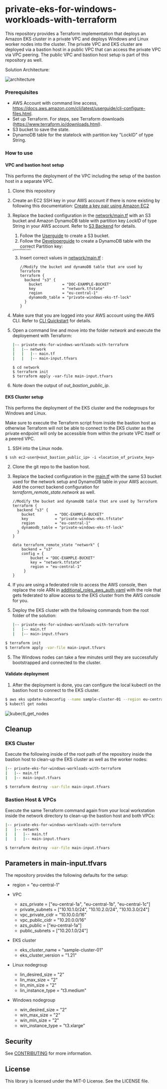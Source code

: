 # private-eks-for-windows-workloads-with-terraform
<!---
This is a sample repository for the accompanying AWS Container Blog Post *Running Windows workloads on a private EKS cluster*.  
-->

This repository provides a Terraform implementation that deploys an Amazon EKS cluster in a private VPC and deploys Windows and Linux worker nodes into the cluster. The private VPC and EKS cluster are deployed via a bastion host in a public VPC that can access the private VPC via VPC peering. The public VPC and bastion host setup is part of this repository as well.

Solution Architecture:

![architecture](./Images/architecture.jpg)

### Prerequisites

- AWS Account with command line access, https://docs.aws.amazon.com/cli/latest/userguide/cli-configure-files.html.
- Set up Terraform. For steps, see Terraform downloads (https://www.terraform.io/downloads.html).
- S3 bucket to save the state.
- DynamoDB table for the statelock with partition key "LockID" of type String.

### How to use

#### VPC and bastion host setup

This performs the deployment of the VPC including the setup of the bastion host in a separate VPC. 

1. Clone this repository 

2. Create an EC2 SSH key in your AWS account if there is none existing by following this documentation: [Create a key pair using Amazon EC2](https://docs.aws.amazon.com/AWSEC2/latest/UserGuide/ec2-key-pairs.html#having-ec2-create-your-key-pair)

3. Replace the backed configuration in the [network/main.tf](./network/main.tf) with an S3 bucket and Amazon DynamoDB table with partition key *LockID* of type String in your AWS account. Refer to [S3 Backend](https://www.terraform.io/language/settings/backends/s3) for details.

   1. Follow the [Userguide](https://docs.aws.amazon.com/AmazonS3/latest/userguide/create-bucket-overview.html) to create a S3 bucket.
   2. Follow the [Developerguide](https://docs.aws.amazon.com/amazondynamodb/latest/developerguide/getting-started-step-1.html) to create a DynamoDB table with the correct Partition key:

   <img src="./Images/dynamoDBTableCreation.png" alt="dynamoDBTableCreation" style="zoom:33%;" />

   3. Insert correct values in [network/main.tf](./network/main.tf) :

      ````
      //Modify the bucket and dynamoDB table that are used by Terraform
      terraform {
        backend "s3" {
          bucket         = "DOC-EXAMPLE-BUCKET"
          key            = "network.tfstate"
          region         = "eu-central-1"
          dynamodb_table = "private-windows-eks-tf-lock"
        }
      }
      ````

4. Make sure that you are logged into your AWS account using the AWS CLI. Refer to [CLI Quickstart](https://docs.aws.amazon.com/cli/latest/userguide/cli-configure-quickstart.html) for details.

5. Open a command line and move into the folder *network* and execute the deployement with Terraform:

   ````bash
   |-- private-eks-for-windows-workloads-with-terraform 
   |   |-- network
   |   |   |-- main.tf
   |   |   |-- main-input.tfvars
   ````

   ```
   $ cd network
   $ terraform init
   $ terraform apply -var-file main-input.tfvars
   ```

6. Note down the output of *out_bastion_public_ip*. 

#### EKS Cluster setup

This performs the deployment of the EKS cluster and the nodegroups for Windows and Linux.

Make sure to execute the Terraform script from inside the bastion host as otherwise Terraform will not be able to connect to the EKS cluster as the private endpoint will only be accessible from within the private VPC itself or a peered VPC. 

1. SSH into the Linux node. 

```
$ ssh ec2-user@<out_bastion_public_ip> -i <location_of_private_key>
```

2. Clone the git repo to the bastion host.

3. Replace the backed configuration in the [main.tf](./main.tf) with the same S3 bucket used for the network setup and DynamoDB table in your AWS account. 
   Add the correct backend configuration for *terraform_remote_state.network* as well.

   ````
   //Modify the bucket and dynamoDB table that are used by Terraform
   terraform {
     backend "s3" {
       bucket         = "DOC-EXAMPLE-BUCKET"
       key            = "private-windows-eks.tfstate"
       region         = "eu-central-1"
       dynamodb_table = "private-windows-eks-tf-lock"
     }
   }
   
   data terraform_remote_state "network" {
       backend = "s3"
       config = {
           bucket = "DOC-EXAMPLE-BUCKET"
           key = "network.tfstate"
           region = "eu-central-1"
        }
   }
   ````

4. If you are using a federated role to access the AWS console, then replace the role ARN in [additional_roles_aws_auth.yaml](./yaml-templates/additional_roles_aws_auth.yaml) with the role that gets federated to allow access to the EKS cluster from the AWS console for you.

5. Deploy the EKS cluster with the following commands from the root folder of the solution:

   ````bash
   |-- private-eks-for-windows-workloads-with-terraform 
   |   |-- main.tf
   |   |-- main-input.tfvars
   ````

```bash
$ terraform init
$ terraform apply -var-file main-input.tfvars
```

5. The Windows nodes can take a few minutes until they are successfully bootstrapped and connected to the cluster.

#### Validate deployment

1. After the deployment is done, you can configure the local kubectl on the bastion host to connect to the EKS cluster.

```bash
$ aws eks update-kubeconfig --name sample-cluster-01 --region eu-central-1
$ kubectl get nodes
```

![kubectl_get_nodes](./Images/kubectl_get_nodes.png)

## Cleanup

### EKS Cluster

Execute the following inside of the root path of the repository inside the bastion host to clean-up the EKS cluster as well as the worker nodes:

````bash
|-- private-eks-for-windows-workloads-with-terraform 
|   |-- main.tf
|   |-- main-input.tfvars
````

```bash
$ terraform destroy -var-file main-input.tfvars
```

### Bastion Host & VPCs

Execute the same Terraform command again from your local workstation inside the network directory to clean-up the bastion host and both VPCs:

````bash
|-- private-eks-for-windows-workloads-with-terraform 
|   |-- network
|   |   |-- main.tf
|   |   |-- main-input.tfvars
````

```bash
$ terraform destroy -var-file main-input.tfvars
```



## Parameters in main-input.tfvars

The repository provides the following defaults for the setup:

- region = "eu-central-1"
- VPC
  - azs_private = ["eu-central-1a", "eu-central-1b", "eu-central-1c"]
  - private_subnets = ["10.10.1.0/24", "10.10.2.0/24", "10.10.3.0/24"]
  - vpc_private_cidr = "10.10.0.0/16"
  - vpc_public_cidr = "10.20.0.0/16"
  - azs_public = ["eu-central-1a"]
  - public_subnets = ["10.20.1.0/24"]

- EKS cluster
  - eks_cluster_name = "sample-cluster-01"
  - eks_cluster_version = "1.21"
- Linux nodegroup
  - lin_desired_size = "2"
  - lin_max_size = "2"
  - lin_min_size = "2"
  - lin_instance_type = "t3.medium"

- Windows nodegroup
  - win_desired_size = "2"
  - win_max_size = "2"
  - win_min_size = "2"
  - win_instance_type = "t3.xlarge"

## Security

See [CONTRIBUTING](CONTRIBUTING.md#security-issue-notifications) for more information.

## License

This library is licensed under the MIT-0 License. See the LICENSE file.

